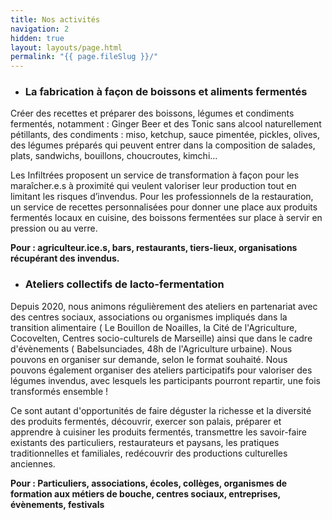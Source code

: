 ```yaml
---
title: Nos activités
navigation: 2
hidden: true
layout: layouts/page.html
permalink: "{{ page.fileSlug }}/"
---
```

* ### La fabrication à façon de boissons et aliments fermentés

Créer des recettes et préparer des boissons, légumes et condiments fermentés, notamment :  Ginger Beer et des Tonic sans alcool naturellement pétillants, des condiments : miso, ketchup, sauce pimentée, pickles, olives, des légumes préparés qui peuvent entrer dans la composition de salades, plats, sandwichs, bouillons, choucroutes, kimchi...

Les Infiltrées proposent un service de transformation à façon pour les maraîcher.e.s à proximité qui veulent valoriser leur production tout en limitant les risques d’invendus.
Pour les professionnels de la restauration, un service de recettes personnalisées pour donner une place aux produits fermentés locaux en cuisine, des boissons fermentées sur place à servir en pression ou au verre.

**Pour : agriculteur.ice.s, bars, restaurants, tiers-lieux, organisations récupérant des invendus.** 

* ### Ateliers collectifs de lacto-fermentation

Depuis 2020, nous animons régulièrement des ateliers en partenariat avec des centres sociaux, associations ou organismes impliqués dans la transition alimentaire ( Le Bouillon de Noailles, la Cité de l'Agriculture, Cocovelten,  Centres socio-culturels de Marseille) ainsi que dans le cadre d'évènements ( Babelsunciades, 48h de l'Agriculture urbaine).  Nous pouvons en organiser sur demande, selon le format souhaité. Nous pouvons également organiser des ateliers participatifs pour valoriser des légumes invendus, avec lesquels les participants pourront repartir, une fois transformés ensemble !

Ce sont autant d'opportunités de  faire déguster la richesse et la diversité des produits fermentés, découvrir, exercer son palais, préparer et apprendre à cuisiner les produits fermentés, transmettre les savoir-faire existants des particuliers, restaurateurs et paysans, les pratiques traditionnelles et familiales, redécouvrir des productions culturelles anciennes.

**Pour : Particuliers, associations, écoles, collèges, organismes de formation aux métiers de bouche, centres sociaux, entreprises, évènements, festivals**
